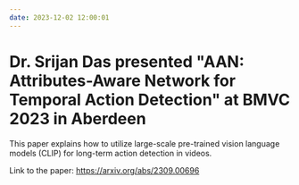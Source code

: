 ```yaml
---
date: 2023-12-02 12:00:01
---
```


# Dr. Srijan Das presented "AAN: Attributes-Aware Network for Temporal Action Detection" at BMVC 2023 in Aberdeen

This paper explains how to utilize large-scale pre-trained vision language models (CLIP) for long-term action detection in videos.

Link to the paper: https://arxiv.org/abs/2309.00696

